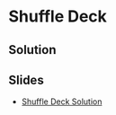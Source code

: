 
# Shuffle Deck

## Solution



## Slides

* [Shuffle Deck Solution](https://docs.google.com/a/hackreactor.com/presentation/d/1XxDCXoQIxXA5c4TSVXQ-DVxPfbWM4xoafUpC278PIbs/embed?start=false&loop=false&delayms=3000)
